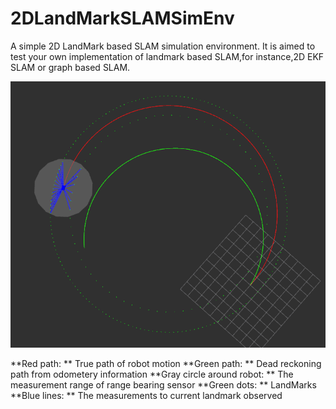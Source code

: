 # 2DLandMarkSLAMSimEnv
A simple 2D LandMark based SLAM simulation environment.
It is aimed to test your own implementation of landmark based SLAM,for instance,2D EKF SLAM or graph based SLAM.

![img](https://github.com/DaojunZhu/2DLandMarkSLAMSimEnv/blob/master/slam_data_sim/sim.png)

**Red path: ** True path of robot motion
**Green path: ** Dead reckoning path from odometery information
**Gray circle around robot: ** The measurement range of range bearing sensor 
**Green dots: ** LandMarks 
**Blue lines: ** The measurements to current landmark observed
